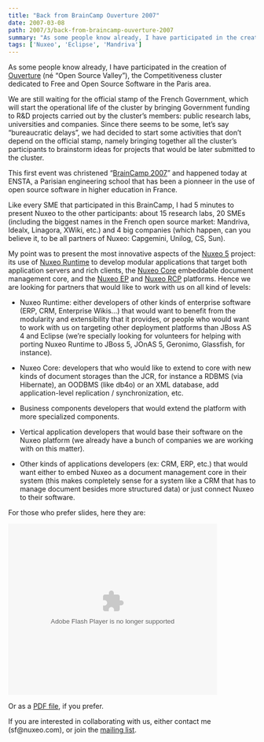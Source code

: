 ```yaml
---
title: "Back from BrainCamp Ouverture 2007"
date: 2007-03-08
path: 2007/3/back-from-braincamp-ouverture-2007
summary: "As some people know already, I have participated in the creation of Ouverture (n&#233; &#8220;Open Source Valley&#8221;), the Competitiveness cluster dedicated to Free and Open Source Software in the Paris area."
tags: ['Nuxeo', 'Eclipse', 'Mandriva']
---
```


<p>As some people know already, I have participated in the creation of <a href="http://www.ouverture-paris-region.org/xwiki/bin/Main/">Ouverture</a> (n&#233; &#8220;Open Source Valley&#8221;), the Competitiveness cluster dedicated to Free and Open Source Software in the Paris area.</p><p>We are still waiting for the official stamp of the French Government, which will start the operational life of the cluster by bringing Government funding to R&amp;D projects carried out by the cluster&#8217;s members: public research labs, universities and companies. Since there seems to be some, let&#8217;s say &#8220;bureaucratic delays&#8221;, we had decided to start some activities that don&#8217;t depend on the official stamp, namely bringing together all the cluster&#8217;s participants to brainstorm ideas for projects that would be later submitted to the cluster.</p><p>This first event was christened &#8220;<a href="http://www.ouverture-paris-region.org/xwiki/bin/view/Main/BrainCamp0207">BrainCamp 2007</a>&#8221; and happened today at ENSTA, a Parisian engineering school that has been a pionneer in the use of open source software in higher education in France.</p>

<p>Like every SME that participated in this BrainCamp, I had 5 minutes to present Nuxeo to the other participants: about 15 research labs, 20 SMEs (including the biggest names in the French open source market: Mandriva, Idealx, Linagora, XWiki, etc.) and 4 big companies (which happen, can you believe it, to be all partners of Nuxeo: Capgemini, Unilog, CS, Sun).</p>

<p>My point was to present the most innovative aspects of the <a href="http://www.nuxeo.org/">Nuxeo 5</a> project: its use of <a href="http://www.nuxeo.org/sections/projects/runtime/">Nuxeo Runtime</a> to develop modular applications that target both application servers and rich clients, the <a href="http://www.nuxeo.org/sections/projects/core/">Nuxeo Core</a> embeddable document management core, and the <a href="http://www.nuxeo.org/sections/projects/ep/">Nuxeo EP</a> and <a href="http://www.nuxeo.org/sections/projects/rcp/">Nuxeo RCP</a> platforms. Hence we are looking for partners that would like to work with us on all kind of levels:</p>

<ul><li><p>Nuxeo Runtime: either developers of other kinds of enterprise software (ERP, CRM, Enterprise Wikis&#8230;) that would want to benefit from the modularity and extensibility that it provides, or people who would want to work with us on targeting other deployment platforms than JBoss AS 4 and Eclipse (we&#8217;re specially looking for volunteers for helping with porting Nuxeo Runtime to JBoss 5, JOnAS 5, Geronimo, Glassfish, for instance).</p></li>
<li><p>Nuxeo Core: developers that who would like to extend to core with new kinds of document storages than the JCR, for instance a RDBMS (via Hibernate), an OODBMS (like db4o) or an XML database, add application-level replication / synchronization, etc.</p></li>
<li><p>Business components developers that would extend the platform with more specialized components.</p></li>
<li><p>Vertical application developers that would base their software on the Nuxeo platform (we already have a bunch of companies we are working with on this matter).</p></li>
<li><p>Other kinds of applications developers (ex: CRM, ERP, etc.) that would want either to embed Nuxeo as a document management core in their system (this makes completely sense for a system like a CRM that has to manage document besides more structured data) or just connect Nuxeo to their software.</p></li>
</ul><p>For those who prefer slides, here they are:</p>

<p><object type="application/x-shockwave-flash" data="https://s3.amazonaws.com:443/slideshare/ssplayer.swf?id=28504&amp;doc=nuxeo-braincamp-ouverture-2007-presentation-14713" width="425" height="348"><param name="movie" value="https://s3.amazonaws.com:443/slideshare/ssplayer.swf?id=28504&amp;doc=nuxeo-braincamp-ouverture-2007-presentation-14713"></object></p>

<p>Or as a <a href="/assets/pdf/Nuxeo-BrainCamp2007-en.pdf">PDF file</a>, if you prefer.</p>

<p>If you are interested in collaborating with us, either contact me (sf@nuxeo.com), or join the <a href="http://lists.nuxeo.com/mailman/listinfo/ecm">mailing list</a>.</p> 

